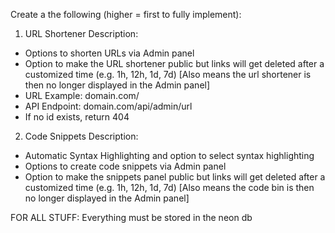 Create a the following (higher = first to fully implement):
1. URL Shortener
Description:
- Options to shorten URLs via Admin panel
- Option to make the URL shortener public but links will get deleted after a customized time (e.g. 1h, 12h, 1d, 7d) [Also means the url shortener is then no longer displayed in the Admin panel]
- URL Example: domain.com/<id here>
- API Endpoint: domain.com/api/admin/url
- If no id exists, return 404

2. Code Snippets
Description: 
- Automatic Syntax Highlighting and option to select syntax highlighting
- Options to create code snippets via Admin panel
- Option to make the snippets panel public but links will get deleted after a customized time (e.g. 1h, 12h, 1d, 7d) [Also means the code bin is then no longer displayed in the Admin panel]

FOR ALL STUFF: Everything must be stored in the neon db